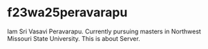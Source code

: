 # f23wa25peravarapu
Iam Sri Vasavi Peravarapu.
Currently pursuing masters in Northwest Missouri State University.
This is about Server.
